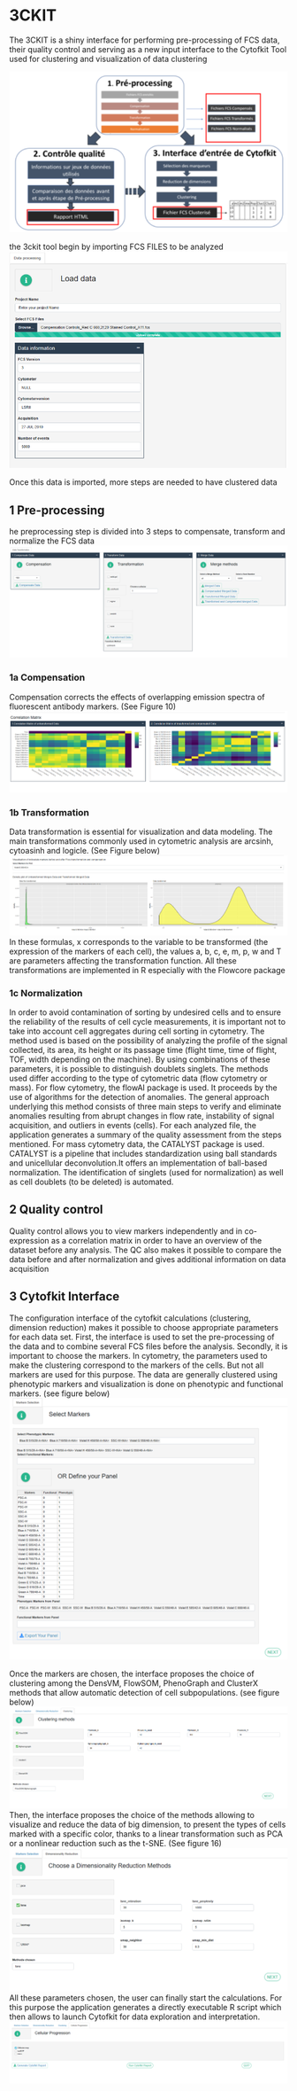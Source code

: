 # 3CKIT

The 3CKIT is a shiny interface for performing pre-processing of FCS data, their quality control and serving as a new input interface to the Cytofkit Tool used for clustering and visualization of data clustering

![3CKIT](Schemas/3ckit.PNG)

the 3ckit tool begin by importing FCS FILES to be analyzed 
![3CKIT](Schemas/Preprocessing1.PNG)

Once this data is imported, more steps are needed to have clustered data
## 1 Pre-processing 

he preprocessing step is divided into 3 steps to compensate, transform and normalize the FCS data
![3CKIT](Schemas/Preprocessing.PNG)
### 1a Compensation
Compensation corrects the effects of overlapping emission spectra of fluorescent antibody markers. (See Figure 10)
![3CKIT](Schemas/Compensation.PNG)

### 1b Transformation
Data transformation is essential for visualization and data modeling. The main transformations commonly used in cytometric analysis are arcsinh, cytoasinh and logicle. (See Figure below)
![3CKIT](Schemas/logicle.transformation.PNG)
In these formulas, x corresponds to the variable to be transformed (the expression of the markers of each cell), the values ​​a, b, c, e, m, p, w and T are parameters affecting the transformation function. All these transformations are implemented in R especially with the Flowcore package

### 1c Normalization

In order to avoid contamination of sorting by undesired cells and to ensure the reliability of the results of cell cycle measurements, it is important not to take into account cell aggregates during cell sorting in cytometry. The method used is based on the possibility of analyzing the profile of the signal collected, its area, its height or its passage time (flight time, time of flight, TOF, width depending on the machine). By using combinations of these parameters, it is possible to
distinguish doublets singlets. The methods used differ according to the type of cytometric data (flow cytometry or mass).
For flow cytometry, the flowAI package is used. It proceeds by the use of algorithms for the detection of anomalies. The general approach underlying this method consists of three main steps to verify and eliminate anomalies resulting from abrupt changes in flow rate, instability of signal acquisition, and outliers in events (cells).
For each analyzed file, the application generates a summary of the quality assessment from the steps mentioned. 
For mass cytometry data, the CATALYST package is used. CATALYST is a pipeline that includes standardization using ball standards and unicellular deconvolution.It offers an implementation of ball-based normalization. The identification of singlets (used for normalization) as well as cell doublets (to be deleted) is automated.
## 2 Quality control

Quality control allows you to view markers independently and in co-expression as a correlation matrix in order to have an overview of the dataset before any analysis. The QC also makes it possible to compare the data before and after normalization and gives additional information on data acquisition 

## 3 Cytofkit Interface

The configuration interface of the cytofkit calculations (clustering, dimension reduction) makes it possible to choose appropriate parameters for each data set. First, the interface is used to set the pre-processing of the data and to combine several FCS files before the analysis.
Secondly, it is important to choose the markers. In cytometry, the parameters used to make the clustering correspond to the markers of the cells. But not all markers are used for this purpose. The data are generally clustered using phenotypic markers and visualization is done on phenotypic and functional markers. (see figure below)
![3CKIT](Schemas/Markers.selection.PNG)

Once the markers are chosen, the interface proposes the choice of clustering among the DensVM, FlowSOM, PhenoGraph and ClusterX methods that allow automatic detection of cell subpopulations. (see figure below)
![3CKIT](Schemas/Clustering.Methods.PNG)
Then, the interface proposes the choice of the methods allowing to visualize and reduce the data of big dimension, to present the types of cells marked with a specific color, thanks to a linear transformation such as PCA or a nonlinear reduction such as the t-SNE. (See figure 16)
![3CKIT](Schemas/Dimensionality.Reduction.Methods.PNG)
All these parameters chosen, the user can finally start the calculations. For this purpose the application generates a directly executable R script which then allows to launch Cytofkit for data exploration and interpretation.
![3CKIT](Schemas/Cellular.Progression.Method.PNG)

